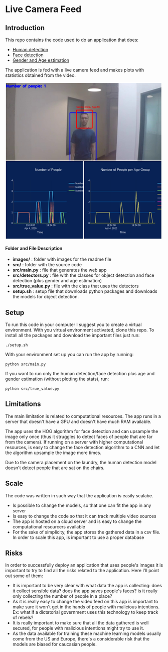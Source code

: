 # Live Camera Feed

## Introduction

This repo contains the code used to do an application that does:
* [Human detection](https://github.com/tensorflow/models/blob/master/research/object_detection/g3doc/detection_model_zoo.md)
* [Face detection](https://github.com/ageitgey/face_recognition)
* [Gender and Age estimation](https://github.com/aristofun/py-agender)

The application is fed with a live camera feed and makes plots with statistics obtained from the video.

<img src="https://raw.githubusercontent.com/thiagodma/LiveCameraFeed/master/images/img.jpg" width="500" height="500" align="center" />

#### Folder and File Description
* **images/** : folder with images for the readme file
* **src/** : folder with the source code
* **src/main.py** : file that generates the web app
* **src/detectors.py** : file with the classes for object detection and face detection (plus gender and age estimation)
* **src/true_value.py** : file with the class that uses the detectors
* **setup.sh** : setup file that downloads python packages and downloads the models for object detection.

## Setup
To run this code in your computer I suggest you to create a virtual environment. With you virtual environment activated, clone this repo. To install all the packages and download the important files just run:
~~~
./setup.sh
~~~

With your environment set up you can run the app by running:
~~~
python src/main.py
~~~

If you want to run only the human detection/face detection plus age and gender estimation (without plotting the stats), run:
~~~
python src/true_value.py
~~~


## Limitations

The main limitation is related to computational resources. The app runs in a server that doesn't have a GPU and doesn't have much RAM available.

The app uses the HOG algorithm for face detection and can upsample the image only once (thus it struggles to detect faces of people that are far from the camera). If running on a server with higher computational resources, is easy to change the face detection algorithm to a CNN and let the algorithm upsample the image more times.

Due to the camera placement on the laundry, the human detection model doesn't detect people that are sat on the chairs.

## Scale

The code was written in such way that the application is easily scalabe.

* Is possible to change the models, so that one can fit the app in any server
* Is easy to change the code so that it can track multiple video sources
* The app is hosted on a cloud server and is easy to change the computational resourcers available
* For the sake of simplicity, the app stores the gathered data in a csv file. In order to scale this app, is important to use a proper database

## Risks

In order to successfully deploy an application that uses people's images it is important to try to find all the risks related to the application. Here I'll point out some of them:

* It is important to be very clear with what data the app is collecting: does it collect sensible data? does the app saves people's faces? is it really only collecting the number of people in a place?
* As it is really easy to change the video feed on this app is important to make sure it won't get in the hands of people with malicious intentions. Ex: what if a dictatorial government uses this technology to keep track of rebels?
* It is really important to make sure that all the data gathered is well secured, for people with malicious intentions might try to use it.
* As the data available for training these machine learning models usually come from the US and Europe, there's a considerable risk that the models are biased for caucasian people.
